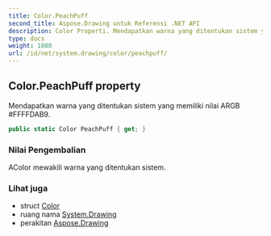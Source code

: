```yaml
---
title: Color.PeachPuff
second_title: Aspose.Drawing untuk Referensi .NET API
description: Color Properti. Mendapatkan warna yang ditentukan sistem yang memiliki nilai ARGB FFFFDAB9.
type: docs
weight: 1080
url: /id/net/system.drawing/color/peachpuff/
---
```

## Color.PeachPuff property

Mendapatkan warna yang ditentukan sistem yang memiliki nilai ARGB #FFFFDAB9.

```csharp
public static Color PeachPuff { get; }
```

### Nilai Pengembalian

AColor mewakili warna yang ditentukan sistem.

### Lihat juga

* struct [Color](../)
* ruang nama [System.Drawing](../../color/)
* perakitan [Aspose.Drawing](../../../)


